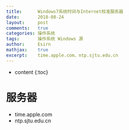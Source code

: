 ```yaml
---
title:		Windows7系统时间与Internet校准服务器
date:		2018-08-24
layout:		post
comments:	true
categories: 操作系统
tags:		操作系统 Windows 源
author:		Esirn
mathjax:	true
excerpt: 	time.apple.com、ntp.sjtu.edu.cn
---
```

* content
{:toc}

# 服务器
- time.apple.com
- ntp.sjtu.edu.cn

